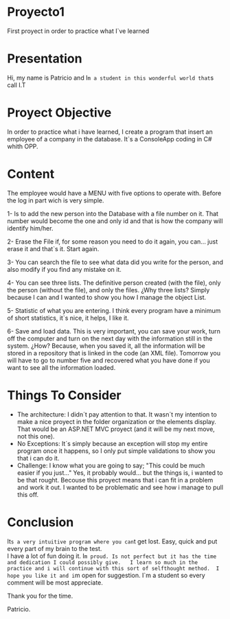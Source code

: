 # Proyecto1
First proyect in order to practice what I`ve learned
     
# Presentation
Hi, my name is Patricio and I`m a student in this wonderful world that`s call I.T 
      
# Proyect Objective
In order to practice what i have learned, I create a program that insert an employee of a company in the database. 
It`s a ConsoleApp coding in C# whith OPP.
      
# Content
The employee would have a MENU with five options to operate with. Before the log in part wich is very simple. 
      
1- Is to add the new person into the Database with a file number on it. That number would become the one and only id and that              is how the company will identify him/her.

2- Erase the File if, for some reason you need to do it again, you can... just erase it and that`s it. Start again.

3- You can search the file to see what data did you write for the person, and also modify if you find any mistake on it. 

4- You can see three lists. The definitive person created (with the file), only the person (without the file), and only the                files. ¿Why three lists? Simply because I can and I wanted to show you how I manage the object List.

5- Statistic of what you are entering. I think every program have a minimum of short statistics, it`s nice, it helps, I like                it.

6- Save and load data. This is very important, you can save your work, turn off the computer and turn on the next day with the             information still in the system. ¿How? Because, when you saved it, all the information will be stored in a repository that               is linked in the code (an XML file). Tomorrow you will have to go to number five and recovered what you have done if you                 want to see all the information loaded.
     

# Things To Consider
      
- The architecture: I didn´t pay attention to that. It wasn´t my intention to make a nice proyect in the folder organization               or the elements display. That would be an ASP.NET MVC proyect (and it will be my next move, not this one).
- No Exceptions: It´s simply because an exception will stop my entire program once it happens, so I only put simple                       validations to show you that i can do it.
- Challenge: I know what you are going to say; "This could be much easier if you just..." Yes, it probably would... but the               things is, i wanted to be that rought. Becouse this proyect means that i can fit in a problem and work it out. I wanted to               be problematic and see how i manage to pull this off. 
      
# Conclusion 
  
It`s a very intuitive program where you can`t get lost. Easy, quick and put every part of my brain to the test.    
I have a lot of fun doing it. I`m proud. Is not perfect but it has the time and dedication I could possibly give.  
I learn so much in the practice and i will continue with this sort of selfthought method. 
I hope you like it and i`m open for suggestion. I`m a student so every comment will be most appreciate. 
        
Thank you for the time. 

Patricio.







